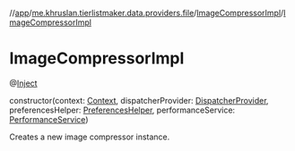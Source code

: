 //[app](../../../index.md)/[me.khruslan.tierlistmaker.data.providers.file](../index.md)/[ImageCompressorImpl](index.md)/[ImageCompressorImpl](-image-compressor-impl.md)

# ImageCompressorImpl

@[Inject](https://javax-inject.github.io/javax-inject/api/javax/inject/Inject.html) 

constructor(context: [Context](https://developer.android.com/reference/kotlin/android/content/Context.html), dispatcherProvider: [DispatcherProvider](../../me.khruslan.tierlistmaker.data.providers.dispatchers/-dispatcher-provider/index.md), preferencesHelper: [PreferencesHelper](../../me.khruslan.tierlistmaker.data.providers.database/-preferences-helper/index.md), performanceService: [PerformanceService](../../me.khruslan.tierlistmaker.util.performance/-performance-service/index.md))

Creates a new image compressor instance.
